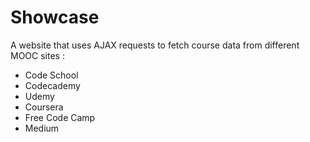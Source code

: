 # Showcase

 A website that uses AJAX requests to fetch course data from different MOOC sites :

- Code School
- Codecademy
- Udemy
- Coursera
- Free Code Camp
- Medium
